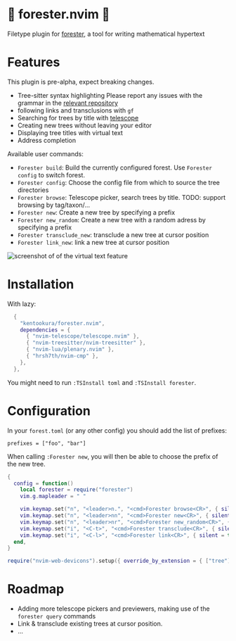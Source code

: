 # 🌲 forester.nvim 🌲

Filetype plugin for [forester](https://sr.ht/~jonsterling/forester/), a tool
for writing mathematical hypertext

# Features

This plugin is pre-alpha, expect breaking changes.

- Tree-sitter syntax highlighting
  Please report any issues with the grammar in the [relevant repository](https://github.com/kentookura/tree-sitter-forester)
- following links and transclusions with `gf`
- Searching for trees by title with [telescope](https://github.com/nvim-telescope/telescope.nvim)
- Creating new trees without leaving your editor
- Displaying tree titles with virtual text
- Address completion

Available user commands:

- `Forester build`: Build the currently configured forest. Use `Forester config` to switch forest.
- `Forester config`: Choose the config file from which to source the tree directories
- `Forester browse`: Telescope picker, search trees by title. TODO: support browsing by tag/taxon/...
- `Forester new`: Create a new tree by specifying a prefix
- `Forester new_random`: Create a new tree with a random adress by specifying a prefix
- `Forester transclude_new`: transclude a new tree at cursor position
- `Forester link_new`: link a new tree at cursor position

![screenshot of of the virtual text feature](https://github.com/kentookura/forester.nvim/blob/main/virtual-text.png?raw=true)

# Installation

With lazy:

```lua
  {
    "kentookura/forester.nvim",
    dependencies = {
      { "nvim-telescope/telescope.nvim" },
      { "nvim-treesitter/nvim-treesitter" },
      { "nvim-lua/plenary.nvim" },
      { "hrsh7th/nvim-cmp" },
    },
  },
```

You might need to run `:TSInstall toml` and `:TSInstall forester`.

# Configuration

In your `forest.toml` (or any other config) you should add the list of
prefixes:

```
prefixes = ["foo", "bar"]
```

When calling `:Forester new`, you will then be able to choose the prefix of the
new tree.

```lua
{
  config = function()
    local forester = require("forester")
    vim.g.mapleader = " "

    vim.keymap.set("n", "<leader>n.", "<cmd>Forester browse<CR>", { silent = true })
    vim.keymap.set("n", "<leader>nn", "<cmd>Forester new<CR>", { silent = true })
    vim.keymap.set("n", "<leader>nr", "<cmd>Forester new_random<CR>", { silent = true })
    vim.keymap.set("i", "<C-t>", "<cmd>Forester transclude<CR>", { silent = true })
    vim.keymap.set("i", "<C-l>", "<cmd>Forester link<CR>", { silent = true })
  end,
}

require("nvim-web-devicons").setup({ override_by_extension = { ["tree"] = { icon = "🌲" } } })
```

# Roadmap

- Adding more telescope pickers and previewers, making use of the `forester query` commands
- Link & transclude existing trees at cursor position.
- ...

